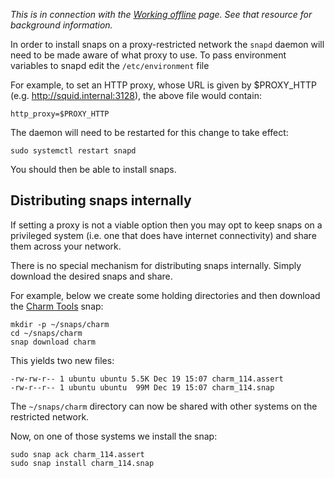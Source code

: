 *This is in connection with the [Working offline](/t/working-offline/1072) page. See that resource for background information.*

In order to install snaps on a proxy-restricted network the `snapd` daemon will need to be made aware of what proxy to use. To pass environment variables to snapd edit the `/etc/environment` file

For example, to set an HTTP proxy, whose URL is given by $PROXY_HTTP (e.g. http://squid.internal:3128), the above file would contain:

``` text
http_proxy=$PROXY_HTTP
```

The daemon will need to be restarted for this change to take effect:

``` text
sudo systemctl restart snapd
```

You should then be able to install snaps.

<h2 id="heading--distributing-snaps-internally">Distributing snaps internally</h2>

If setting a proxy is not a viable option then you may opt to keep snaps on a privileged system (i.e. one that does have internet connectivity) and share them across your network.

There is no special mechanism for distributing snaps internally. Simply download the desired snaps and share.

For example, below we create some holding directories and then download the [Charm Tools](/t/charm-tools/1180) snap:

``` text
mkdir -p ~/snaps/charm
cd ~/snaps/charm
snap download charm
```

This yields two new files:

``` text
-rw-rw-r-- 1 ubuntu ubuntu 5.5K Dec 19 15:07 charm_114.assert
-rw-r--r-- 1 ubuntu ubuntu  99M Dec 19 15:07 charm_114.snap
```

The `~/snaps/charm` directory can now be shared with other systems on the restricted network.

Now, on one of those systems we install the snap:

``` text
sudo snap ack charm_114.assert
sudo snap install charm_114.snap
```

<!-- LINKS -->
